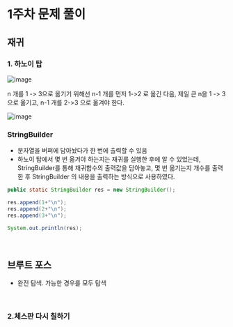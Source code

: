 # 1주차 문제 풀이

## 재귀

### 1. 하노이 탑 

![image](https://user-images.githubusercontent.com/57666289/151686840-744cbf73-f9c7-475b-a48e-fcab86882e0c.png)

n 개를 1 -> 3으로 옮기기 위해선 n-1 개를 먼저 1->2 로 옮긴 다음, 제일 큰 n을 1 -> 3으로 옮기고, n-1 개를 2->3 으로 옮겨야 한다.

![image](https://user-images.githubusercontent.com/57666289/151686878-06c494d8-a8c0-4349-b4a3-a4abfa725475.png)


### StringBuilder 
- 문자열을 버퍼에 담아놨다가 한 번에 출력할 수 있음
- 하노이 탑에서 몇 번 옮겨야 하는지는 재귀를 실행한 후에 알 수 있었는데, StringBuilder를 통해 재귀함수의 출력값을 담아놓고, 몇 번 옮기는지 개수를 출력한 후 StringBuilder 의 내용을 출력하는 방식으로 사용하였다.

```java
public static StringBuilder res = new StringBuilder();

res.append(1+"\n");
res.append(2+"\n");
res.append(3+"\n");

System.out.println(res);
```
<br/>

## 브루트 포스
- 완전 탐색. 가능한 경우를 모두 탐색

<br/>

### 2.체스판 다시 칠하기 
